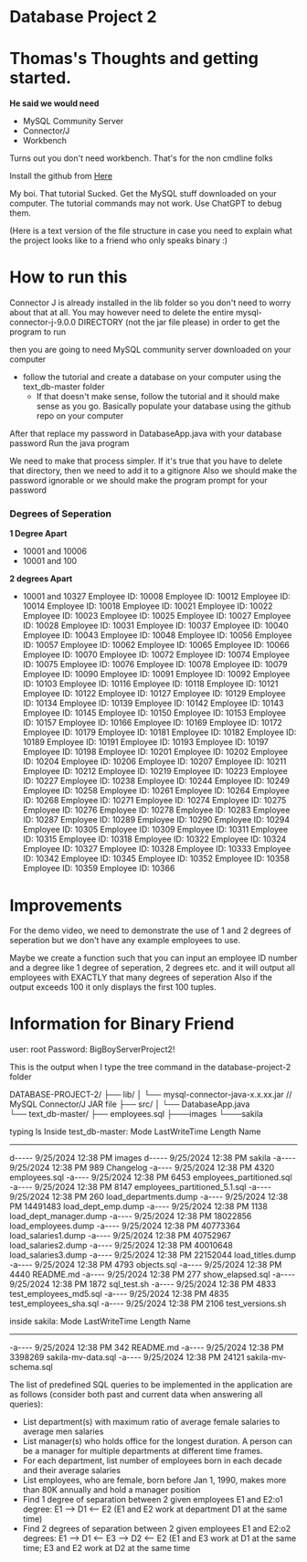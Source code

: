 # Database Project 2
 
# Thomas's Thoughts and getting started.
**He said we would need**
- MySQL Community Server
- Connector/J
- Workbench

Turns out you don't need workbench. That's for the non cmdline folks

Install the github from [Here](github.com/datacharmer/test_db)
 

 My boi. That tutorial Sucked. Get the MySQL stuff downloaded on your computer. The tutorial commands may not work. Use ChatGPT to debug them. 

 (Here is a text version of the file structure in case you need to explain what the project looks like to a friend who only speaks binary :)



    
# How to run this
Connector J is already installed in the lib folder so you don't need to worry about that at all. You may however need to delete the entire mysql-connector-j-9.0.0 DIRECTORY (not the jar file please) in order to get the program to run

then you are going to need MySQL community server downloaded on your computer
- follow the tutorial and create a database on your computer using the text_db-master folder
    - If that doesn't make sense, follow the tutorial and it should make sense as you go. Basically populate your database using the github repo on your computer

After that replace my password in DatabaseApp.java with your database password
Run the java program

We need to make that process simpler. 
If it's true that you have to delete that directory, then we need to add it to a gitignore
Also we should make the password ignorable or we should make the program prompt for your password

### Degrees of Seperation

**1 Degree Apart**
- 10001 and 10006
- 10001 and 100


**2 degrees Apart**
- 10001 and 10327
Employee ID: 10008
Employee ID: 10012
Employee ID: 10014
Employee ID: 10018
Employee ID: 10021
Employee ID: 10022
Employee ID: 10023
Employee ID: 10025
Employee ID: 10027
Employee ID: 10028
Employee ID: 10031
Employee ID: 10037
Employee ID: 10040
Employee ID: 10043
Employee ID: 10048
Employee ID: 10056
Employee ID: 10057
Employee ID: 10062
Employee ID: 10065
Employee ID: 10066
Employee ID: 10070
Employee ID: 10072
Employee ID: 10074
Employee ID: 10075
Employee ID: 10076
Employee ID: 10078
Employee ID: 10079
Employee ID: 10090
Employee ID: 10091
Employee ID: 10092
Employee ID: 10103
Employee ID: 10116
Employee ID: 10118
Employee ID: 10121
Employee ID: 10122
Employee ID: 10127
Employee ID: 10129
Employee ID: 10134
Employee ID: 10139
Employee ID: 10142
Employee ID: 10143
Employee ID: 10145
Employee ID: 10150
Employee ID: 10153
Employee ID: 10157
Employee ID: 10166
Employee ID: 10169
Employee ID: 10172
Employee ID: 10179
Employee ID: 10181
Employee ID: 10182
Employee ID: 10189
Employee ID: 10191
Employee ID: 10193
Employee ID: 10197
Employee ID: 10198
Employee ID: 10201
Employee ID: 10202
Employee ID: 10204
Employee ID: 10206
Employee ID: 10207
Employee ID: 10211
Employee ID: 10212
Employee ID: 10219
Employee ID: 10223
Employee ID: 10227
Employee ID: 10238
Employee ID: 10244
Employee ID: 10249
Employee ID: 10258
Employee ID: 10261
Employee ID: 10264
Employee ID: 10268
Employee ID: 10271
Employee ID: 10274
Employee ID: 10275
Employee ID: 10276
Employee ID: 10278
Employee ID: 10283
Employee ID: 10287
Employee ID: 10289
Employee ID: 10290
Employee ID: 10294
Employee ID: 10305
Employee ID: 10309
Employee ID: 10311
Employee ID: 10315
Employee ID: 10318
Employee ID: 10322
Employee ID: 10324
Employee ID: 10327
Employee ID: 10328
Employee ID: 10333
Employee ID: 10342
Employee ID: 10345
Employee ID: 10352
Employee ID: 10358
Employee ID: 10359
Employee ID: 10366

# Improvements

For the demo video, we need to demonstrate the use of 1 and 2 degrees of seperation but we don't have any example employees to use. 

Maybe we create a function such that you can input an employee ID number and a degree like 1 degree of seperation, 2 degrees etc. and it will output all employees with EXACTLY that many degrees of seperation
Also if the output exceeds 100 it only displays the first 100 tuples. 



# Information for Binary Friend

user: root 
Password: BigBoyServerProject2!

This is the output when I type the tree command in the database-project-2 folder

 DATABASE-PROJECT-2/
├── lib/
│   └── mysql-connector-java-x.x.xx.jar  // MySQL Connector/J JAR file
├── src/
│   └── DatabaseApp.java                   
└── text_db-master/
    ├── employees.sql
    ├───images
    └───sakila


typing ls Inside test_db-master:
Mode                 LastWriteTime         Length Name
----                 -------------         ------ ----
d-----         9/25/2024  12:38 PM                images
d-----         9/25/2024  12:38 PM                sakila
-a----         9/25/2024  12:38 PM            989 Changelog
-a----         9/25/2024  12:38 PM           4320 employees.sql
-a----         9/25/2024  12:38 PM           6453 employees_partitioned.sql
-a----         9/25/2024  12:38 PM           8147 employees_partitioned_5.1.sql
-a----         9/25/2024  12:38 PM            260 load_departments.dump
-a----         9/25/2024  12:38 PM       14491483 load_dept_emp.dump
-a----         9/25/2024  12:38 PM           1138 load_dept_manager.dump
-a----         9/25/2024  12:38 PM       18022856 load_employees.dump
-a----         9/25/2024  12:38 PM       40773364 load_salaries1.dump
-a----         9/25/2024  12:38 PM       40752967 load_salaries2.dump
-a----         9/25/2024  12:38 PM       40010648 load_salaries3.dump
-a----         9/25/2024  12:38 PM       22152044 load_titles.dump
-a----         9/25/2024  12:38 PM           4793 objects.sql
-a----         9/25/2024  12:38 PM           4440 README.md
-a----         9/25/2024  12:38 PM            277 show_elapsed.sql
-a----         9/25/2024  12:38 PM           1872 sql_test.sh
-a----         9/25/2024  12:38 PM           4833 test_employees_md5.sql
-a----         9/25/2024  12:38 PM           4835 test_employees_sha.sql
-a----         9/25/2024  12:38 PM           2106 test_versions.sh


inside sakila:
Mode                 LastWriteTime         Length Name
----                 -------------         ------ ----
-a----         9/25/2024  12:38 PM            342 README.md
-a----         9/25/2024  12:38 PM        3398269 sakila-mv-data.sql
-a----         9/25/2024  12:38 PM          24121 sakila-mv-schema.sql

The list of predefined SQL queries to be implemented in the application are as follows (consider both past and current data when answering all queries):  
- List department(s) with maximum ratio of average female salaries to average men salaries 
- List manager(s) who holds office for the longest duration. A person can be a manager for multiple departments at different time frames.
- For each department, list number of employees born in each decade and their average salaries
- List employees, who are female, born before Jan 1, 1990, makes more than 80K annually and hold a manager position
- Find 1 degree of separation between 2 given employees E1 and E2:o1 degree: E1 --> D1 <-- E2 (E1 and E2 work at department D1 at the same time)
- Find 2 degrees of separation between 2 given employees E1 and E2:o2 degrees: E1 --> D1 <-- E3 --> D2 <-- E2 (E1 and E3 work at D1 at the same time; E3 and E2 work at D2 at the same time


